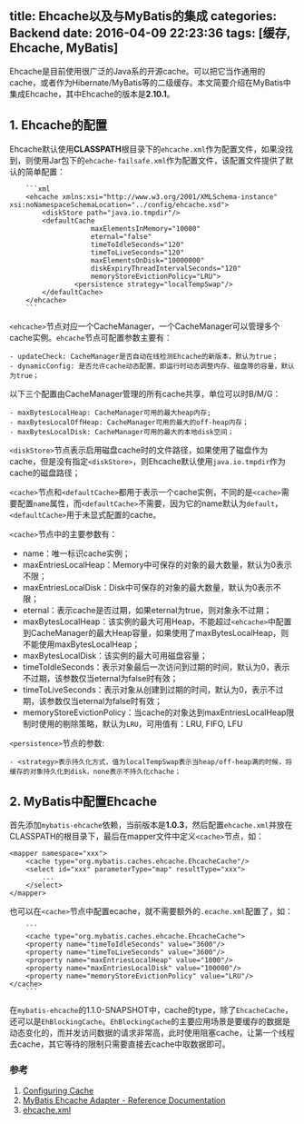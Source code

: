 title: Ehcache以及与MyBatis的集成
categories: Backend
date: 2016-04-09 22:23:36
tags: [缓存, Ehcache, MyBatis]
---

Ehcache是目前使用很广泛的Java系的开源cache。可以把它当作通用的cache，或者作为Hibernate/MyBatis等的二级缓存。本文简要介绍在MyBatis中集成Ehcache，其中Ehcache的版本是**2.10.1**。

## 1. Ehcache的配置

Ehcache默认使用**CLASSPATH**根目录下的`ehcache.xml`作为配置文件，如果没找到，则使用Jar包下的`ehcache-failsafe.xml`作为配置文件，该配置文件提供了默认的简单配置：

<!--more-->

		```xml
		<ehcache xmlns:xsi="http://www.w3.org/2001/XMLSchema-instance" xsi:noNamespaceSchemaLocation="../config/ehcache.xsd">
			<diskStore path="java.io.tmpdir"/>
			<defaultCache
						maxElementsInMemory="10000"
						eternal="false"
						timeToIdleSeconds="120"
						timeToLiveSeconds="120"
						maxElementsOnDisk="10000000"
						diskExpiryThreadIntervalSeconds="120"
						memoryStoreEvictionPolicy="LRU">
					<persistence strategy="localTempSwap"/>
			</defaultCache>
		</ehcache>
		```

`<ehcache>`节点对应一个CacheManager，一个CacheManager可以管理多个cache实例。`ehcache`节点可配置参数主要有：

	- updateCheck: CacheManager是否自动在线检测Ehcache的新版本，默认为true；
	- dynamicConfig: 是否允许cache动态配置，即运行时动态调整内存、磁盘等的容量，默认为true；

以下三个配置由CacheManager管理的所有cache共享，单位可以时B/M/G：

	- maxBytesLocalHeap: CacheManager可用的最大heap内存;
	- maxBytesLocalOffHeap: CacheManager可用的最大的off-heap内存；
	- maxBytesLocalDisk: CacheManager可用的最大的本地disk空间；

`<diskStore>`节点表示启用磁盘cache时的文件路径，如果使用了磁盘作为cache，但是没有指定`<diskStore>`，则Ehcache默认使用`java.io.tmpdir`作为cache的磁盘路径；

`<cache>`节点和`<defaultCache>`都用于表示一个cache实例，不同的是`<cache>`需要配置`name`属性，而`<defaultCache>`不需要，因为它的name默认为`default`，`<defaultCache>`用于未显式配置的cache。

`<cache>`节点中的主要参数有：

- name：唯一标识cache实例；
- maxEntriesLocalHeap：Memory中可保存的对象的最大数量，默认为0表示不限；
- maxEntriesLocalDisk：Disk中可保存的对象的最大数量，默认为0表示不限；
- eternal：表示cache是否过期，如果eternal为true，则对象永不过期；
- maxBytesLocalHeap：该实例的最大可用Heap，不能超过`<ehcache>`中配置到CacheManager的最大Heap容量，如果使用了maxBytesLocalHeap，则不能使用maxBytesLocalHeap；
- maxBytesLocalDisk：该实例的最大可用磁盘容量；
- timeToIdleSeconds：表示对象最后一次访问到过期的时间，默认为0，表示不过期，该参数仅当eternal为false时有效；
- timeToLiveSeconds：表示对象从创建到过期的时间，默认为0，表示不过期，该参数仅当eternal为false时有效；
- memoryStoreEvictionPolicy：当cache的对象达到maxEntriesLocalHeap限制时使用的剔除策略，默认为`LRU`，可用值有：LRU, FIFO, LFU

`<persistence>`节点的参数:

	- <strategy>表示持久化方式，值为localTempSwap表示当heap/off-heap满的时候，将缓存的对象持久化到disk，none表示不持久化chache；

## 2. MyBatis中配置Ehcache

首先添加`mybatis-ehcache`依赖，当前版本是**1.0.3**，然后配置`ehcache.xml`并放在CLASSPATH的根目录下，最后在mapper文件中定义`<cache>`节点，如：

	<mapper namespace="xxx">
	    <cache type="org.mybatis.caches.ehcache.EhcacheCache"/>
	    <select id="xxx" parameterType="map" resultType="xxx">
	        ...
	    </select>
	</mapper>

也可以在`<cache>`节点中配置ecache，就不需要额外的`.ecache.xml`配置了，如：

		```
		<cache type="org.mybatis.caches.ehcache.EhcacheCache">
        <property name="timeToIdleSeconds" value="3600"/>
        <property name="timeToLiveSeconds" value="3600"/>
        <property name="maxEntriesLocalHeap" value="1000"/>
        <property name="maxEntriesLocalDisk" value="100000"/>
        <property name="memoryStoreEvictionPolicy" value="LRU"/>
    </cache>
		```

在`mybatis-ehcache`的1.1.0-SNAPSHOT中，cache的type，除了`EhcacheCache`，还可以是`EhBlockingCache`。`EhBlockingCache`的主要应用场景是要缓存的数据是动态变化的，而并发访问数据的请求非常高，此时使用阻塞cache，让第一个线程去cache，其它等待的限制只需要直接去cache中取数据即可。

### 参考

1. [Configuring Cache](http://www.ehcache.org/generated/2.10.1/html/ehc-all/#page/Ehcache_Documentation_Set%2Fto-cfgbasics_configuring_cache.html%23)
2. [MyBatis Ehcache Adapter - Reference Documentation](http://www.mybatis.org/ehcache-cache/index.html)
3. [ehcache.xml](http://www.ehcache.org/ehcache.xml)

